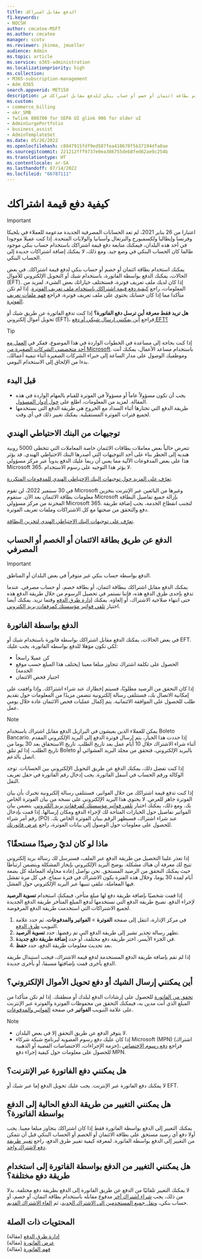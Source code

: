 ```yaml
---
title: الدفع مقابل اشتراكك
f1.keywords:
- NOCSH
author: cmcatee-MSFT
ms.author: cmcatee
manager: scotv
ms.reviewer: jkinma, jmueller
audience: Admin
ms.topic: article
ms.service: o365-administration
ms.localizationpriority: high
ms.collection:
- M365-subscription-management
- Adm_O365
search.appverid: MET150
description: استخدم بطاقة ائتمان أو خصم أو حساب بنكي للدفع مقابل اشتراكك في Microsoft 365 للأعمال، أو في بعض الحالات، يمكنك الدفع بواسطة فاتورة.
ms.custom:
- commerce_billing
- okr_SMB
- fwlink 808700 for SEPA UI glink 906 for older uI
- AdminSurgePortfolio
- business_assist
- AdminTemplateSet
ms.date: 05/26/2022
ms.openlocfilehash: c8847915fdf9ed587fea410670f5b37194dfa8ae
ms.sourcegitcommit: 221212fff9737e0ea386755deb8fed62ae9c254b
ms.translationtype: HT
ms.contentlocale: ar-SA
ms.lasthandoff: 07/14/2022
ms.locfileid: "66787111"
---
```

# <a name="how-to-pay-for-your-subscription"></a>كيفية دفع قيمة اشتراكك

> [!IMPORTANT]
> اعتبارا من 26 يناير 2021، لم تعد الحسابات المصرفية الجديدة مدعومة للعملاء في بلجيكا وفرنسا وإيطاليا ولكسمبورج والبرتغال وأسبانيا والولايات المتحدة. إذا كنت عميلا موجودا في أحد هذه البلدان، فيمكنك متابعة دفع قيمة اشتراكك باستخدام حساب بنكي موجود طالما كان الحساب البنكي في وضع جيد. ومع ذلك، لا يمكنك إضافة اشتراكات جديدة إلى الحساب البنكي.

يمكنك استخدام بطاقة ائتمان أو خصم أو حساب بنكي لدفع قيمة اشتراكك. في بعض الحالات، يمكنك الدفع بواسطة الفاتورة، باستخدام شيك أو التحويل الإلكتروني للأموال (EFT). إذا كان لديك ملف تعريف فوترة، فستختلف خياراتك بعض الشيء. لمزيد من المعلومات، راجع [كيفية دفع قيمة اشتراكك باستخدام ملف تعريف الفوترة](pay-for-subscription-billing-profile.md). إذا لم تكن متأكدا مما إذا كان حسابك يحتوي على ملف تعريف فوترة، فراجع [فهم ملفات تعريف الفوترة](manage-billing-profiles.md).

**هل تريد فقط معرفة أين ترسل دفع الفاتورة؟** إذا كنت تدفع الفاتورة عن طريق شيك أو تحويل أموال إلكتروني (EFT)، فراجع [أين يمكنني إرسال شيكي أو دفع EFT؟](#where-do-i-send-my-check-or-eft-payment)

> [!TIP]
> إذا كنت بحاجة إلى مساعدة في الخطوات الواردة في هذا الموضوع، ففكر في [العمل مع أحد متخصصي الشركات الصغيرة من Microsoft](https://go.microsoft.com/fwlink/?linkid=2186871). باستخدام مساعد الأعمال، يمكنك أنت وموظفيك الوصول على مدار الساعة إلى خبراء الشركات الصغيرة أثناء تنمية أعمالك، بدءا من الإلحاق إلى الاستخدام اليومي.

## <a name="before-you-begin"></a>قبل البدء

- يجب أن تكون مسؤولاً عاماً أو مسؤولاً في الفوترة للقيام بالمهام الواردة في هذه المقالة. لمزيد من المعلومات، اطلع على [حول أدوار المسؤول](../../admin/add-users/about-admin-roles.md).
- طريقة الدفع التي تختارها أثناء السداد مع الخروج هي طريقة الدفع التي نستخدمها لجميع فترات الفوترة المستقبلية. يمكنك تغيير ذلك في أي وقت.

## <a name="directives-from-the-reserve-bank-of-india"></a>توجيهات من البنك الاحتياطي الهندي

تتعرض حالياً بعض معاملات بطاقات الائتمان خاصة المعاملات التي تتخطى 5000 روبية هندية إلى الحظر بناء على أحد التوجيهات التي أصدرها البنك الاحتياطي الهندي. قد يؤثر هذا على بعض المدفوعات الآلية مما يعني أن ربما عليك الدفع يدوياً عبر مركز مسؤولي Microsoft 365. لا يؤثر هذا التوجيه على رسوم الاستخدام. 

[تعرّف على المزيد حول توجيهات البنك الاحتياطي الهندي للمدفوعات المتكررة](https://www.rbi.org.in/Scripts/NotificationUser.aspx?Id=11668&Mode=0).

في 30 سبتمبر 2022، لن تقوم Microsoft وغيرها من البائعين عبر الإنترنت بتخزين معلومات بطاقة الائتمان بعد الآن. ستقوم Microsoft بإزالة جميع تفاصيل البطاقة المخزنة من مركز مسؤولي Microsoft 365. لتجنب انقطاع الخدمة، يجب إضافة طريقة دفع والتحقق من صحتها مع كل الاشتراكات وملفات تعريف الفوترة.

[تعرّف على توجيهات البنك الاحتياطي الهندي لتخزين البطاقة](https://www.rbi.org.in/Scripts/NotificationUser.aspx?Id=12211).

## <a name="paying-by-credit-or-debit-card-or-bank-account"></a>الدفع عن طريق بطاقة الائتمان أو الخصم أو الحساب المصرفي

> [!IMPORTANT]
> الدفع بواسطة حساب بنكي غير متوفراً في بعض البلدان أو المناطق.

يمكنك الدفع مقابل اشتراكك ببطاقة ائتمان، أو بطاقة خصم، أو حساب مصرفي. عندما تدفع بإحدى طرق الدفع هذه، فإننا نستمر في تحصيل الرسوم من خلال طريقة الدفع هذه حتى انتهاء صلاحية الاشتراك، أو إلغاؤه. يمكنك [إدارة طرق الدفع](manage-payment-methods.md) وقتما تريد. يمكنك أيضا اختيار [تلقي فواتير مؤسستك كمرفقات بريد إلكتروني](manage-billing-notifications.md#receive-your-organizations-invoices-as-email-attachments).

## <a name="paying-by-invoice"></a>الدفع بواسطة الفاتورة

في بعض الحالات، يمكنك الدفع مقابل اشتراكك بواسطة فاتورة باستخدام شيك أو EFT. لكي تكون مؤهلا للدفع بواسطة الفاتورة، يجب عليك:

- كن عميلا راسخاً
- الحصول على تكلفة اشتراك تتجاوز مبلغا معينا (يختلف هذا المبلغ حسب موقع الخدمة)
- اجتياز فحص الائتمان

إذا كان التحقق من الرصيد مطلوبًا، فسيتم إخطارك عند شراء اشتراكك. وإذا وافقت على إمكانية الاتصال بك، فستتلقى رسالة إلكترونية تتضمن مزيدًا من المعلومات حول تقديم طلب للحصول على الموافقة الائتمانية. يتم إكمال عمليات فحص الائتمان عادة خلال يومي عمل.

> [!NOTE]
> يمكن للعملاء الذين يعيشون في البرازيل الدفع مقابل اشتراك باستخدام Boleto Bancario. إذا حددت هذا الخيار، يتم إرسال فوترة الدفع إلى البريد الإلكتروني المقدم أثناء شراء الاشتراك خلال 10 أيام عمل بعد تاريخ الطلب. تاريخ الاستحقاق بعد 30 يوما من تاريخ الطلب. إذا لم تتلق Boleto بالبريد الإلكتروني، فتحقق من مجلد البريد العشوائي أو اتصل بالدعم.
>
> إذا كنت تفضل ذلك، يمكنك الدفع عن طريق التحويل الإلكتروني بين الحسابات. توجد الوكالة ورقم الحساب في أسفل الفاتورة. يجب إدخال رقم الفاتورة في حقل تعريف النقل.

إذا كنت تدفع قيمة اشتراكك من خلال الفواتير، فستتلقى رسالة إلكترونية تخبرك بأن بيان الفوترة جاهز للعرض. لا يحتوي هذا البريد الإلكتروني على نسخة من بيان الفوترة الخاص بك. ومع ذلك، يمكنك اختيار [تلقي فواتير مؤسستك كمرفقات بريد إلكتروني](manage-billing-notifications.md#receive-your-organizations-invoices-as-email-attachments). يتضمن بيان الفواتير تفاصيل حول الخيارات المتاحة لك لإجراء الدفع ومكان إرسالها. إذا قمت بإدخال رقم أمر شراء (PO) عند شراء اشتراك، فسيظهر الرقم ببيان الفوترة الخاص بك. للحصول على معلومات حول الوصول إلى بيانات الفوترة، راجع [عرض فاتورتك](view-your-bill-or-invoice.md).

## <a name="what-if-i-have-an-outstanding-balance"></a>ماذا لو كان لديّ رصيدًا مستحقًا؟

إذا تعذر علينا التحصيل من طريقة الدفع عبر الملف، فسنرسل لك رسالة بريد إلكتروني تتيح لك معرفة أن هناك مشكلة. يوضح البريد الإلكتروني بإيجاز المشكلة ويتضمن ارتباطا حيث يمكنك التحقق من الرصيد المستحق. نحن نواصل إعادة محاولة المعاملة كل بضعة أيام لمدة 30 يوما، وخلال هذه الفترة يكون الاشتراك في فترة سماح. في كل مرة تفشل فيها المعاملة، تتلقى تنبيها عبر البريد الإلكتروني حول الفشل.

إذا قمت شخصيًا بإضافة طريقة دفع لها مبلغ متأخر، فيمكنك استخدام **تسوية الرصيد** لإجراء الدفع. تصبح طريقة الدفع التي تستخدمها لدفع المبلغ المتأخر طريقة الدفع الجديدة لجميع الاشتراكات التي استخدمت طريقة الدفع المرفوضة.

1. في مركز الإدارة، انتقل إلى صفحة **الفوترة** > **الفواتير والمدفوعات**، ثم حدد علامة التبويب <a href="https://go.microsoft.com/fwlink/p/?linkid=2018806" target="_blank">طرق الدفع</a>.
1. تظهر رسالة تحذير تشير إلى طريقة الدفع التي تم رفضها. حدد **تسوية الرصيد**.
1. في الجزء الأيسر، اختر طريقة دفع مختلفة، أو حدد **إضافة طريقة دفع جديدة**.
1. بعد تحديث معلومات طريقة الدفع، حدد **حفظ**.

إذا لم تقم بإضافة طريقة الدفع المستخدمة لدفع قيمة الاشتراك، فيجب استبدال طريقة الدفع بأخرى قمت بإضافتها مسبقا، أو بأخرى جديدة.

## <a name="where-do-i-send-my-check-or-eft-payment"></a>أين يمكنني إرسال الشيك أو دفع تحويل الأموال الإلكتروني؟

[تحقق من الفاتورة](view-your-bill-or-invoice.md) للحصول على إرشادات الدفع لبلدك أو منطقتك. إذا لم تكن متأكدا من المبلغ الذي أنت مدين به، فيمكنك التحقق من محفوظات الفوترة والفوترة عبر الإنترنت على علامة التبويب **الفواتير** في صفحة <a href="https://go.microsoft.com/fwlink/p/?linkid=2102895" target="_blank">الفواتير والمدفوعات</a>.

> [!NOTE]
> - لا يتوفر الدفع عن طريق التحقق إلا في بعض البلدان.
> - إذا كان عليك دفع رسوم العضوية لبرنامج شبكة شركاء Microsoft (MPN) (اشتراك حزمة الإجراءات، الاختصاصات الفضية أو الذهبية)، فراجع [دفع رسوم الاختصاص](/partner-center/mpn-pay-fee-silver-gold-competency?tabs=workspaces-view) للحصول على معلومات حول كيفية إجراء دفع MPN.

## <a name="can-i-pay-my-invoice-online"></a>هل يمكنني دفع الفاتورة عبر الإنترنت؟

لا يمكنك دفع الفاتورة عبر الإنترنت. يجب عليك تحويل الدفع إما عبر شيك أو EFT.

## <a name="can-i-change-from-my-current-payment-method-to-paying-by-invoice"></a>هل يمكنني التغيير من طريقة الدفع الحالية إلى الدفع بواسطة الفاتورة؟

يمكنك التغيير إلى الدفع بواسطة الفاتورة فقط إذا كان اشتراكك يتجاوز مبلغا معينا. يجب أولا دفع أي رصيد مستحق على بطاقة الائتمان أو الخصم أو الحساب البنكي قبل أن تتمكن من التغيير إلى الدفع بواسطة الفاتورة. لمعرفة كيفية تغيير طرق الدفع، راجع [تغيير طريقة دفع لاشتراك واحد](manage-payment-methods.md#change-a-payment-method-for-a-single-subscription).

## <a name="can-i-change-from-paying-by-invoice-to-using-a-different-payment-method"></a>هل يمكنني التغيير من الدفع بواسطة الفاتورة إلى استخدام طريقة دفع مختلفة؟

لا يمكنك التغيير تلقائيًا من الدفع عن طريق الفاتورة إلى الدفع بطريقة دفع مختلفة. بدلا من ذلك، يجب [شراء اشتراك آخر](../try-or-buy-microsoft-365.md#buy-a-different-subscription) مدفوع مقابله باستخدام بطاقة ائتمان، أو خصم، أو حساب بنكي، و[نقل جميع المستخدمين إلى الاشتراك الجديد](../subscriptions/move-users-different-subscription.md)، ثم [إلغاء الاشتراك القديم](../subscriptions/cancel-your-subscription.md).

## <a name="related-content"></a>المحتويات ذات الصلة

[إدارة طرق الدفع](manage-payment-methods.md) (مقالة)\
[عرض الفاتورة](view-your-bill-or-invoice.md) (مقالة)\
[فهم الفاتورة](understand-your-invoice2.md) (مقالة)
